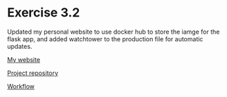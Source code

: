 # Exercise 3.2

Updated my personal website to use docker hub to store the iamge for the flask app, and added watchtower to the production file for automatic updates.

[My website](https://jannejp.com/)

[Project repository](https://github.com/JanneJP/JanneJP.com)

[Workflow](https://github.com/JanneJP/JanneJP.com/blob/main/.github/workflows/test-and-release.yml)